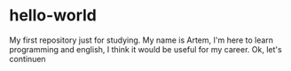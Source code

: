 # hello-world
My first repository just for studying.
My name is Artem, I'm here to learn programming and english, I think it would be useful for my career.
Ok, let's continuen
